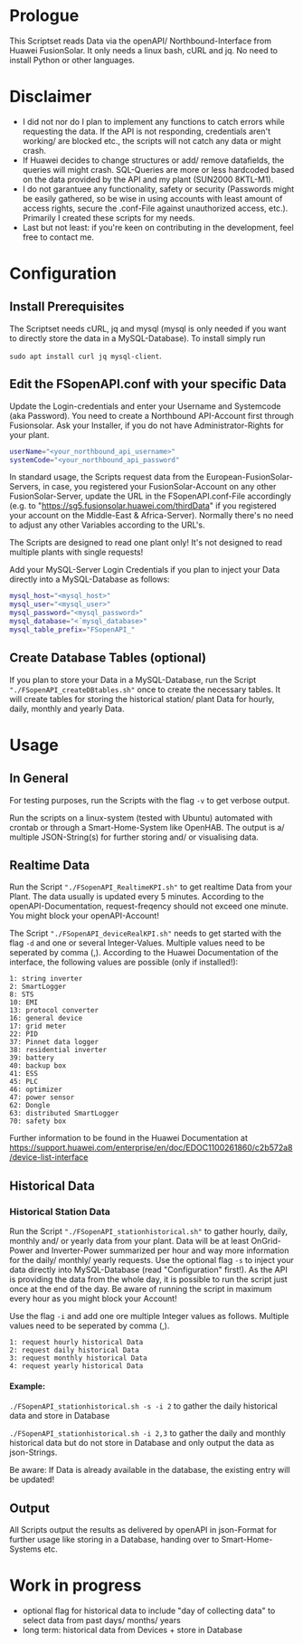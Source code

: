 # Prologue
This Scriptset reads Data via the openAPI/ Northbound-Interface from Huawei FusionSolar. It only needs a linux bash, cURL and jq. No need to install Python or other languages.

# Disclaimer
- I did not nor do I plan to implement any functions to catch errors while requesting the data. If the API is not responding, credentials aren't working/ are blocked etc., the scripts will not catch any data or might crash.
- If Huawei decides to change structures or add/ remove datafields, the queries will might crash. SQL-Queries are more or less hardcoded based on the data provided by the API and my plant (SUN2000 8KTL-M1).
- I do not garantuee any functionality, safety or security (Passwords might be easily gathered, so be wise in using accounts with least amount of access rights, secure the .conf-File against 
unauthorized access, etc.). Primarily I created these scripts for my needs.
- Last but not least: if you're keen on contributing in the development, feel free to contact me.

# Configuration
## Install Prerequisites
The Scriptset needs cURL, jq and mysql (mysql is only needed if you want to directly store the data in a MySQL-Database). To install simply run

```sudo apt install curl jq mysql-client```.

## Edit the FSopenAPI.conf with your specific Data
Update the Login-credentials and enter your Username and Systemcode (aka Password). You need to create a Northbound API-Account first through Fusionsolar. Ask your Installer, if you do not have Administrator-Rights for your plant.

```bash
userName="<your_northbound_api_username>"
systemCode="<your_northbound_api_password"
```

In standard usage, the Scripts request data from the European-FusionSolar-Servers, in case, you registered your FusionSolar-Account on any other FusionSolar-Server, update the URL in the FSopenAPI.conf-File accordingly (e.g. to "https://sg5.fusionsolar.huawei.com/thirdData" if you registered your account on the Middle-East & Africa-Server).
Normally there's no need to adjust any other Variables according to the URL's.

The Scripts are designed to read one plant only! It's not designed to read multiple plants with single requests!

Add your MySQL-Server Login Credentials if you plan to inject your Data directly into a MySQL-Database as follows:

```bash
mysql_host="<mysql_host>"
mysql_user="<mysql_user>"
mysql_password="<mysql_password>"
mysql_database="<´mysql_database>"
mysql_table_prefix="FSopenAPI_"
```

## Create Database Tables (optional)
If you plan to store your Data in a MySQL-Database, run the Script ```"./FSopenAPI_createDBtables.sh"``` once to create the necessary tables. It will create tables for storing the historical station/ plant Data for hourly, daily, monthly and yearly Data.


# Usage
## In General
For testing purposes, run the Scripts with the flag ```-v``` to get verbose output.

Run the scripts on a linux-system (tested with Ubuntu) automated with crontab or through a Smart-Home-System like OpenHAB. The output is a/ multiple JSON-String(s) for further storing and/ or visualising data.

## Realtime Data
Run the Script ```"./FSopenAPI_RealtimeKPI.sh"``` to get realtime Data from your Plant. The data usually is updated every 5 minutes. According to the openAPI-Documentation, request-freqency should not exceed one minute. You might block your openAPI-Account!

The Script ```"./FSopenAPI_deviceRealKPI.sh"``` needs to get started with the flag ```-d``` and one or several Integer-Values. Multiple values need to be seperated by comma (,). According to the Huawei Documentation of the interface, the following values are possible (only if installed!):

```
1: string inverter
2: SmartLogger
8: STS
10: EMI
13: protocol converter
16: general device
17: grid meter
22: PID
37: Pinnet data logger
38: residential inverter
39: battery
40: backup box
41: ESS
45: PLC
46: optimizer
47: power sensor
62: Dongle
63: distributed SmartLogger
70: safety box
```

Further information to be found in the Huawei Documentation at https://support.huawei.com/enterprise/en/doc/EDOC1100261860/c2b572a8/device-list-interface

## Historical Data
### Historical Station Data
Run the Script ```"./FSopenAPI_stationhistorical.sh"``` to gather hourly, daily, monthly and/ or yearly data from your plant. Data will be at least OnGrid-Power and Inverter-Power summarized per hour and way more information for the daily/ monthly/ yearly requests. Use the optional flag  ```-s``` to inject your data directly into MySQL-Database (read "Configuration" first!). As the API is providing the data from the whole day, it is possible to run the script just once at the end of the day. Be aware of running the script in maximum every hour as you might block your Account!

Use the flag ```-i``` and add one ore multiple Integer values as follows. Multiple values need to be seperated by comma (,).
```
1: request hourly historical Data
2: request daily historical Data
3: request monthly historical Data
4: request yearly historical Data
```

#### Example:
```./FSopenAPI_stationhistorical.sh -s -i 2``` to gather the daily historical data and store in Database

```./FSopenAPI_stationhistorical.sh -i 2,3``` to gather the daily and monthly historical data but do not store in Database and only output the data as json-Strings.

Be aware: If Data is already available in the database, the existing entry will be updated!

## Output
All Scripts output the results as delivered by openAPI in json-Format for further usage like storing in a Database, handing over to Smart-Home-Systems etc.


# Work in progress
- optional flag for historical data to include "day of collecting data" to select data from past days/ months/ years
- long term: historical data from Devices + store in Database
